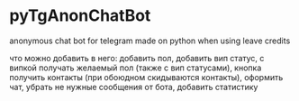 # pyTgAnonChatBot
anonymous chat bot for telegram made on python
when using leave credits

что можно добавить в него:
  добавить пол,
  добавить вип статус,
  с випкой получать желаемый пол (также с вип статусами),
  кнопка получить контакты (при обоюдном скидываются контакты),
  оформить чат,
  убрать не нужные сообщения от бота,
  добавить статистику
